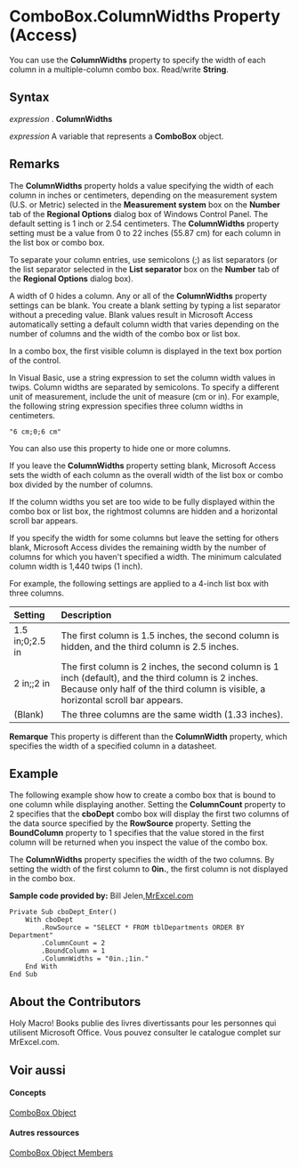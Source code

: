 
# ComboBox.ColumnWidths Property (Access)

You can use the  **ColumnWidths** property to specify the width of each column in a multiple-column combo box. Read/write **String**.
 


## Syntax

*expression* . **ColumnWidths**
 

 
*expression* A variable that represents a **ComboBox** object.
 

 

## Remarks

The  **ColumnWidths** property holds a value specifying the width of each column in inches or centimeters, depending on the measurement system (U.S. or Metric) selected in the **Measurement system** box on the **Number** tab of the **Regional Options** dialog box of Windows Control Panel. The default setting is 1 inch or 2.54 centimeters. The **ColumnWidths** property setting must be a value from 0 to 22 inches (55.87 cm) for each column in the list box or combo box.
 

 
To separate your column entries, use semicolons (;) as list separators (or the list separator selected in the  **List separator** box on the **Number** tab of the **Regional Options** dialog box).
 

 
A width of 0 hides a column. Any or all of the  **ColumnWidths** property settings can be blank. You create a blank setting by typing a list separator without a preceding value. Blank values result in Microsoft Access automatically setting a default column width that varies depending on the number of columns and the width of the combo box or list box.
 

 
In a combo box, the first visible column is displayed in the text box portion of the control.
 

 
In Visual Basic, use a string expression to set the column width values in twips. Column widths are separated by semicolons. To specify a different unit of measurement, include the unit of measure (cm or in). For example, the following string expression specifies three column widths in centimeters.
 

 



```
"6 cm;0;6 cm"
```

You can also use this property to hide one or more columns.
 

 
If you leave the  **ColumnWidths** property setting blank, Microsoft Access sets the width of each column as the overall width of the list box or combo box divided by the number of columns.
 

 
If the column widths you set are too wide to be fully displayed within the combo box or list box, the rightmost columns are hidden and a horizontal scroll bar appears.
 

 
If you specify the width for some columns but leave the setting for others blank, Microsoft Access divides the remaining width by the number of columns for which you haven't specified a width. The minimum calculated column width is 1,440 twips (1 inch).
 

 
For example, the following settings are applied to a 4-inch list box with three columns.
 

 


|**Setting**|**Description**|
|:-----|:-----|
|1.5 in;0;2.5 in|The first column is 1.5 inches, the second column is hidden, and the third column is 2.5 inches.|
|2 in;;2 in|The first column is 2 inches, the second column is 1 inch (default), and the third column is 2 inches. Because only half of the third column is visible, a horizontal scroll bar appears.|
|(Blank)|The three columns are the same width (1.33 inches).|

 **Remarque**  This property is different than the  **ColumnWidth** property, which specifies the width of a specified column in a datasheet.
 


## Example

The following example show how to create a combo box that is bound to one column while displaying another. Setting the  **ColumnCount** property to 2 specifies that the **cboDept** combo box will display the first two columns of the data source specified by the **RowSource** property. Setting the **BoundColumn** property to 1 specifies that the value stored in the first column will be returned when you inspect the value of the combo box.
 

 
The  **ColumnWidths** property specifies the width of the two columns. By setting the width of the first column to **0in.**, the first column is not displayed in the combo box.
 

 
 **Sample code provided by:** Bill Jelen,[MrExcel.com](http://www.mrexcel.com/)
 

 



```
Private Sub cboDept_Enter()
    With cboDept
        .RowSource = "SELECT * FROM tblDepartments ORDER BY Department"
        .ColumnCount = 2
        .BoundColumn = 1
        .ColumnWidths = "0in.;1in."
    End With
End Sub
```


## About the Contributors
<a name="AboutContributors"> </a>

Holy Macro! Books publie des livres divertissants pour les personnes qui utilisent Microsoft Office. Vous pouvez consulter le catalogue complet sur MrExcel.com.
 

 

## Voir aussi
<a name="AboutContributors"> </a>


#### Concepts


 
[ComboBox Object](1cf508d5-023e-eb38-3991-71e82b2a4e7e.md)
#### Autres ressources


 
[ComboBox Object Members](http://msdn.microsoft.com/library/d0d83ca3-3698-295e-5335-7d0816557d6b%28Office.15%29.aspx)
